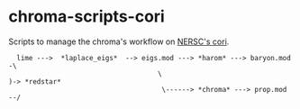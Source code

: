 # chroma-scripts-cori

Scripts to manage the chroma's workflow on [NERSC's cori](https://docs.nersc.gov/systems/cori/).

```           
  lime --->  *laplace_eigs*  --> eigs.mod ---> *harom* ---> baryon.mod -\
                                     \                                   )-> *redstar*
                                      \------> *chroma* ---> prop.mod --/
```
